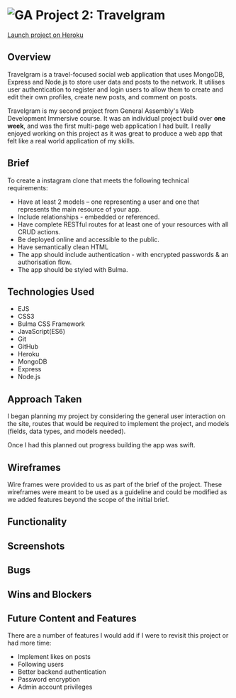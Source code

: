 # ![GA](https://camo.githubusercontent.com/6ce15b81c1f06d716d753a61f5db22375fa684da/68747470733a2f2f67612d646173682e73332e616d617a6f6e6177732e636f6d2f70726f64756374696f6e2f6173736574732f6c6f676f2d39663838616536633963333837313639306533333238306663663535376633332e706e67) **Project 2: Travelgram**

[Launch project on Heroku](https://shrouded-dusk-48911.herokuapp.com/)

## Overview
Travelgram is a travel-focused social web application that uses MongoDB, Express and Node.js to store user data and posts to the network. It utilises user authentication to register and login users to allow them to create and edit their own profiles, create new posts, and comment on posts.

Travelgram is my second project from General Assembly's Web Development Immersive course. It was an individual project build over **one week**, and was the first multi-page web application I had built. I really enjoyed working on this project as it was great to produce a web app that felt like a real world application of my skills.

## Brief
To create a instagram clone that meets the following technical requirements:

- Have at least 2 models – one representing a user and one that represents the main resource of your app.
- Include relationships - embedded or referenced.
- Have complete RESTful routes for at least one of your resources with all CRUD actions.
- Be deployed online and accessible to the public.
- Have semantically clean HTML
- The app should include authentication - with encrypted passwords & an authorisation flow.
- The app should be styled with Bulma.

## Technologies Used
- EJS
- CSS3
- Bulma CSS Framework
- JavaScript(ES6)
- Git
- GitHub
- Heroku
- MongoDB
- Express
- Node.js

## Approach Taken
I began planning my project by considering the general user interaction on the site, routes that would be required to implement the project, and models (fields, data types, and models needed).

Once I had this planned out progress building the app was swift.

## Wireframes
Wire frames were provided to us as part of the brief of the project. These wireframes were meant to be used as a guideline and could be modified as we added features beyond the scope of the initial brief.

## Functionality

## Screenshots

## Bugs

## Wins and Blockers

## Future Content and Features
There are a number of features I would add if I were to revisit this project or had more time:
- Implement likes on posts
- Following users
- Better backend authentication
- Password encryption
- Admin account privileges
